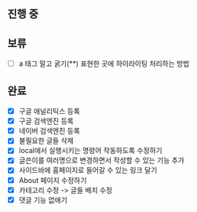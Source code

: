 ## 진행 중


## 보류
- [ ] a 태그 말고 굵기(**) 표현한 곳에 하이라이팅 처리하는 방법

## 완료
- [x] 구글 애널리틱스 등록
- [x] 구글 검색엔진 등록
- [x] 네이버 검색엔진 등록
- [x] 불필요한 글들 삭제
- [x] local에서 실행시키는 명령어 작동하도록 수정하기
- [x] 글쓴이를 여러명으로 변경하면서 작성할 수 있는 기능 추가
- [x] 사이드바에 홈페이지로 들어갈 수 있는 링크 달기
- [x] About 페이지 수정하기
- [x] 카테고리 수정 -> 글들 배치 수정
- [x] 댓글 기능 없애기